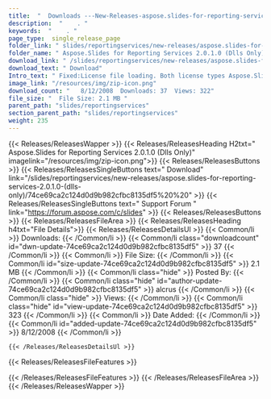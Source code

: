 ```yaml
---
title:  "  Downloads ---New-Releases-aspose.slides-for-reporting-services-2.0.1.0-(dlls-only) . " 
description:  "    . " 
keywords:  "    . " 
page_type:  single_release_page
folder_link: " slides/reportingservices/new-releases/aspose.slides-for-reporting-services-2.0.1.0-(dlls-only)/"
folder_name: " Aspose.Slides for Reporting Services 2.0.1.0 (Dlls Only)"
download_link: " /slides/reportingservices/new-releases/aspose.slides-for-reporting-services-2.0.1.0-(dlls-only)/74ce69ca2c124d0d9b982cfbc8135df5"
download_text: " Download"
Intro_text: " Fixed:License file loading. Both license types Aspose.Slides for RS and Aspose.T..."
image_link: "/resources/img/zip-icon.png"
download_count: "   8/12/2008  Downloads: 37  Views: 322"
file_size: "  File Size: 2.1 MB "
parent_path: "slides/reportingservices"
section_parent_path: "slides/reportingservices"
weight: 235
---
```


{{< Releases/ReleasesWapper >}}
  {{< Releases/ReleasesHeading H2txt=" Aspose.Slides for Reporting Services 2.0.1.0 (Dlls Only)" imagelink="/resources/img/zip-icon.png">}}
  {{< Releases/ReleasesButtons >}}
    {{< Releases/ReleasesSingleButtons text=" Download" link="/slides/reportingservices/new-releases/aspose.slides-for-reporting-services-2.0.1.0-(dlls-only)/74ce69ca2c124d0d9b982cfbc8135df5%20%20" >}}
    {{< Releases/ReleasesSingleButtons text=" Support Forum " link="https://forum.aspose.com/c/slides" >}}
  {{< Releases/ReleasesButtons >}}
  {{< Releases/ReleasesFileArea >}}
    {{< Releases/ReleasesHeading h4txt="File Details">}}
    {{< Releases/ReleasesDetailsUl >}}
            {{< Common/li  >}} Downloads: {{< /Common/li >}} 
      {{< Common/li class="downloadcount" id="dwn-update-74ce69ca2c124d0d9b982cfbc8135df5" >}} 37 {{< /Common/li >}} 
      {{< Common/li  >}} File Size: {{< /Common/li >}} 
      {{< Common/li id="size-update-74ce69ca2c124d0d9b982cfbc8135df5" >}} 2.1 MB {{< /Common/li >}} 
      {{< Common/li  class="hide" >}} Posted By: {{< /Common/li >}} 
      {{< Common/li class="hide" id="author-update-74ce69ca2c124d0d9b982cfbc8135df5" >}} alcrus {{< /Common/li >}} 
      {{< Common/li class="hide"  >}} Views: {{< /Common/li >}} 
      {{< Common/li class="hide" id="view-update-74ce69ca2c124d0d9b982cfbc8135df5" >}} 323 {{< /Common/li >}} 
      {{< Common/li  >}} Date Added: {{< /Common/li >}} 
      {{< Common/li id="added-update-74ce69ca2c124d0d9b982cfbc8135df5" >}} 8/12/2008 {{< /Common/li >}} 

    {{< /Releases/ReleasesDetailsUl >}}

  {{< Releases/ReleasesFileFeatures >}}
      
  {{< /Releases/ReleasesFileFeatures >}}
 {{< /Releases/ReleasesFileArea >}}
{{< /Releases/ReleasesWapper >}}


